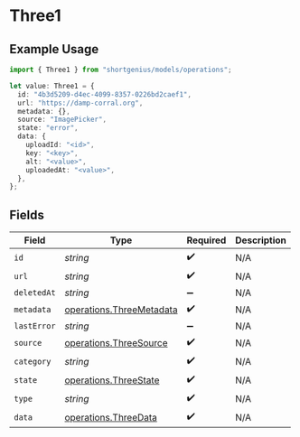 # Three1

## Example Usage

```typescript
import { Three1 } from "shortgenius/models/operations";

let value: Three1 = {
  id: "4b3d5209-d4ec-4099-8357-0226bd2caef1",
  url: "https://damp-corral.org",
  metadata: {},
  source: "ImagePicker",
  state: "error",
  data: {
    uploadId: "<id>",
    key: "<key>",
    alt: "<value>",
    uploadedAt: "<value>",
  },
};
```

## Fields

| Field                                                                | Type                                                                 | Required                                                             | Description                                                          |
| -------------------------------------------------------------------- | -------------------------------------------------------------------- | -------------------------------------------------------------------- | -------------------------------------------------------------------- |
| `id`                                                                 | *string*                                                             | :heavy_check_mark:                                                   | N/A                                                                  |
| `url`                                                                | *string*                                                             | :heavy_check_mark:                                                   | N/A                                                                  |
| `deletedAt`                                                          | *string*                                                             | :heavy_minus_sign:                                                   | N/A                                                                  |
| `metadata`                                                           | [operations.ThreeMetadata](../../models/operations/threemetadata.md) | :heavy_check_mark:                                                   | N/A                                                                  |
| `lastError`                                                          | *string*                                                             | :heavy_minus_sign:                                                   | N/A                                                                  |
| `source`                                                             | [operations.ThreeSource](../../models/operations/threesource.md)     | :heavy_check_mark:                                                   | N/A                                                                  |
| `category`                                                           | *string*                                                             | :heavy_check_mark:                                                   | N/A                                                                  |
| `state`                                                              | [operations.ThreeState](../../models/operations/threestate.md)       | :heavy_check_mark:                                                   | N/A                                                                  |
| `type`                                                               | *string*                                                             | :heavy_check_mark:                                                   | N/A                                                                  |
| `data`                                                               | [operations.ThreeData](../../models/operations/threedata.md)         | :heavy_check_mark:                                                   | N/A                                                                  |